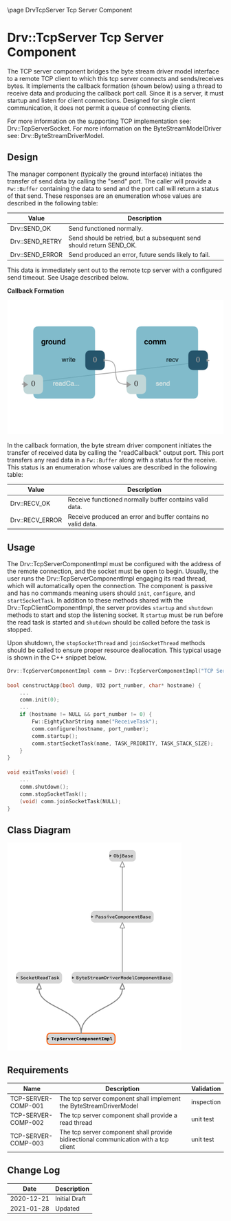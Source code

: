\page DrvTcpServer Tcp Server Component
# Drv::TcpServer Tcp Server Component

The TCP server component bridges the byte stream driver model interface to a remote TCP client to which this tcp server
connects and sends/receives bytes. It implements the callback formation (shown below) using a thread to receive data
and producing the callback port call. Since it is a server, it must startup and listen for client connections. Designed
for single client communication, it does not permit a queue of connecting clients.

For more information on the supporting TCP implementation see: Drv::TcpServerSocket.
For more information on the ByteStreamModelDriver see: Drv::ByteStreamDriverModel.

## Design

The manager component (typically the ground interface) initiates the transfer of send data by calling the "send" port.
The caller will provide a `Fw::Buffer` containing the data to send and the port call will return a status of that send.
These responses are an enumeration whose values are described in the following table:

| Value | Description |
|---|---|
| Drv::SEND_OK    | Send functioned normally. |
| Drv::SEND_RETRY | Send should be retried, but a subsequent send should return SEND_OK. |
| Drv::SEND_ERROR | Send produced an error, future sends likely to fail. |

This data is immediately sent out to the remote tcp server with a configured send timeout. See Usage described below.

**Callback Formation**

![Callback](../../ByteStreamDriverModel/docs/img/canvas-callback.png)

In the callback formation, the byte stream driver component initiates the transfer of received data by calling the
"readCallback" output port. This port transfers any read data in a `Fw::Buffer` along with a status for the receive.
This status is an enumeration whose values are described in the following table:

| Value | Description |
|---|---|
| Drv::RECV_OK    | Receive functioned normally buffer contains valid data. |
| Drv::RECV_ERROR | Receive produced an error and buffer contains no valid data. |

## Usage

The Drv::TcpServerComponentImpl must be configured with the address of the remote connection, and the socket must be
open to begin. Usually, the user runs the Drv::TcpServerComponentImpl engaging its read thread, which will automatically
open the  connection. The component is passive and has no commands meaning users should `init`, `configure`, and
`startSocketTask`. In addition to these methods shared with the Drv::TcpClientComponentImpl, the server provides 
`startup` and `shutdown` methods to start and stop the listening socket. It `startup` must be run before the read task
is started and `shutdown` should be called before the task is stopped.

Upon shutdown, the `stopSocketThread` and `joinSocketThread` methods should be called to ensure
proper resource deallocation. This typical usage is shown in the C++ snippet below.


```c++
Drv::TcpServerComponentImpl comm = Drv::TcpServerComponentImpl("TCP Server");

bool constructApp(bool dump, U32 port_number, char* hostname) {
    ...
    comm.init(0);
    ...
    if (hostname != NULL && port_number != 0) {
        Fw::EightyCharString name("ReceiveTask");
        comm.configure(hostname, port_number);
        comm.startup();
        comm.startSocketTask(name, TASK_PRIORITY, TASK_STACK_SIZE);
    }
}

void exitTasks(void) {
    ...
    comm.shutdown();
    comm.stopSocketTask();
    (void) comm.joinSocketTask(NULL);
}
```
## Class Diagram
![class diagram](./img/class_diagram_tcpserver.png)

## Requirements

| Name | Description | Validation |
|---|---|---|
| TCP-SERVER-COMP-001 | The tcp server component shall implement the ByteStreamDriverModel  | inspection |
| TCP-SERVER-COMP-002 | The tcp server component shall provide a read thread | unit test |
| TCP-SERVER-COMP-003 | The tcp server component shall provide bidirectional communication with a tcp client | unit test |

## Change Log

| Date | Description |
|---|---|
| 2020-12-21 | Initial Draft |
| 2021-01-28 | Updated |
